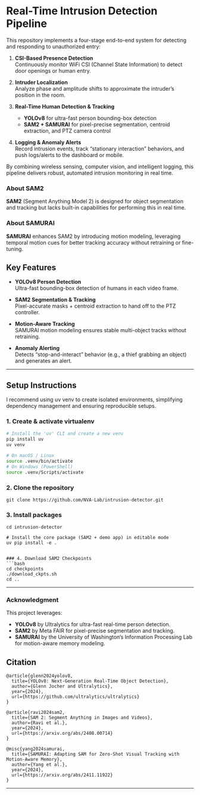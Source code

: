 # Real-Time Intrusion Detection Pipeline

This repository implements a four-stage end-to-end system for detecting and responding to unauthorized entry:

1. **CSI-Based Presence Detection**  
   Continuously monitor WiFi CSI (Channel State Information) to detect door openings or human entry.

2. **Intruder Localization**  
   Analyze phase and amplitude shifts to approximate the intruder’s position in the room.

3. **Real-Time Human Detection & Tracking**  
   - **YOLOv8** for ultra-fast person bounding-box detection  
   - **SAM2 + SAMURAI** for pixel-precise segmentation, centroid extraction, and PTZ camera control

4. **Logging & Anomaly Alerts**  
   Record intrusion events, track “stationary interaction” behaviors, and push logs/alerts to the dashboard or mobile.

By combining wireless sensing, computer vision, and intelligent logging, this pipeline delivers robust, automated intrusion monitoring in real time.  

### About SAM2
**SAM2** (Segment Anything Model 2) is designed for object segmentation and tracking but lacks built-in capabilities 
for performing this in real time.

### About SAMURAI
**SAMURAI** enhances SAM2 by introducing motion modeling, leveraging temporal motion cues for better 
tracking accuracy without retraining or fine-tuning.  


## Key Features

- **YOLOv8 Person Detection**  
  Ultra-fast bounding-box detection of humans in each video frame.

- **SAM2 Segmentation & Tracking**  
  Pixel-accurate masks + centroid extraction to hand off to the PTZ controller.

- **Motion-Aware Tracking**  
  SAMURAI motion modeling ensures stable multi-object tracks without retraining.

- **Anomaly Alerting**  
  Detects “stop-and-interact” behavior (e.g., a thief grabbing an object) and generates an alert.


---

## Setup Instructions
I recommend using uv venv to create isolated environments, simplifying dependency management and ensuring reproducible setups.

### 1. Create & activate virtualenv
```bash
# Install the 'uv' CLI and create a new venv
pip install uv
uv venv

# On macOS / Linux
source .venv/bin/activate
# On Windows (PowerShell)
source .venv/Scripts/activate
```

### 2. Clone the repository
```
git clone https://github.com/NVA-Lab/intrusion-detector.git
```

### 3. Install packages
```
cd intrusion-detector

# Install the core package (SAM2 + demo app) in editable mode
uv pip install -e .


### 4. Download SAM2 Checkpoints
```bash
cd checkpoints
./download_ckpts.sh
cd ..
```

---

### Acknowledgment
This project leverages:  
- **YOLOv8** by Ultralytics for ultra-fast real-time person detection.  
- **SAM2** by Meta FAIR for pixel-precise segmentation and tracking.  
- **SAMURAI** by the University of Washington’s Information Processing Lab for motion-aware memory modeling.  


## Citation
```
@article{glenn2024yolov8,
  title={YOLOv8: Next-Generation Real-Time Object Detection},
  author={Glenn Jocher and Ultralytics},
  year={2024},
  url={https://github.com/ultralytics/ultralytics}
}

@article{ravi2024sam2,
  title={SAM 2: Segment Anything in Images and Videos},
  author={Ravi et al.},
  year={2024},
  url={https://arxiv.org/abs/2408.00714}
}

@misc{yang2024samurai,
  title={SAMURAI: Adapting SAM for Zero-Shot Visual Tracking with Motion-Aware Memory},
  author={Yang et al.},
  year={2024},
  url={https://arxiv.org/abs/2411.11922}
}

```

---
